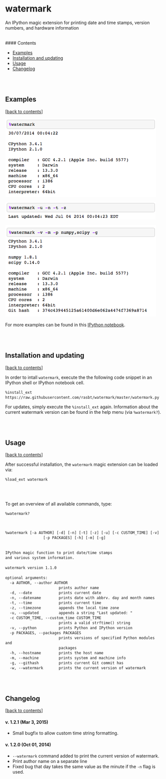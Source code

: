 watermark
=========

An IPython magic extension for printing date and time stamps, version numbers, and hardware information

<br>
#### Contents

- [Examples](#examples)
- [Installation and updating](#installation-and-updating)
- [Usage](#usage)
- [Changelog](#changelog)


<br>
<br>

## Examples
[[back to contents](#contents)]

![](./images/ex1.png)

![](./images/ex2.png)

![](./images/ex3.png)

For more examples can be found in this [IPython notebook](http://nbviewer.ipython.org/github/rasbt/watermark/blob/master/docs/watermark.ipynb).

<br>
<br>

## Installation and updating
[[back to contents](#contents)]

In order to intall `watermark`, execute the the following code snippet in an IPython shell or IPython notebook cell.

	%install_ext https://raw.githubusercontent.com/rasbt/watermark/master/watermark.py
	
For updates, simply execute the `%install_ext` again. Information about the current watermark version can be found in the help menu (via `%watermark?`).

<br>
<br>	
	
## Usage
[[back to contents](#contents)]

After successful installation, the `watermark` magic extension can be loaded via:

	%load_ext watermark

<br>
<br>	
	
To get an overview of all available commands, type:

	%watermark?
	
<br>



	%watermark [-a AUTHOR] [-d] [-n] [-t] [-z] [-u] [-c CUSTOM_TIME] [-v]
	                 [-p PACKAGES] [-h] [-m] [-g]


	IPython magic function to print date/time stamps 
	and various system information.

	watermark version 1.1.0

	optional arguments:
	  -a AUTHOR, --author AUTHOR
	                        prints author name
	  -d, --date            prints current date
	  -n, --datename        prints date with abbrv. day and month names
	  -t, --time            prints current time
	  -z, --timezone        appends the local time zone
	  -u, --updated         appends a string "Last updated: "
	  -c CUSTOM_TIME, --custom_time CUSTOM_TIME
	                        prints a valid strftime() string
	  -v, --python          prints Python and IPython version
	  -p PACKAGES, --packages PACKAGES
	                        prints versions of specified Python modules and
	                        packages
	  -h, --hostname        prints the host name
	  -m, --machine         prints system and machine info
	  -g, --githash         prints current Git commit has  	  
	  -w, --watermark       prints the current version of watermark
	  

<br>
<br>

## Changelog
[[back to contents](#contents)]

#### v. 1.2.1 (Mar 3, 2015)
- Small bugfix to allow custom time string formatting.

#### v. 1.2.0 (Oct 01, 2014)
- `--watermark` command added to print the current version of watermark.
- Print author name on a separate line
- Fixed bug that day takes the same value as the minute if the `-n` flag is used.
